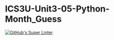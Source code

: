 # ICS3U-Unit3-05-Python-Month_Guess

[![GitHub's Super Linter](https://github.com/liam-fletcher1/ICS3U-Unit3-05-Python-Month_Guess/workflows/GitHub's%20Super%20Linter/badge.svg)](https://github.com/liam-fletcher1/ICS3U-Unit3-05-Python-Month_Guess/actions)
